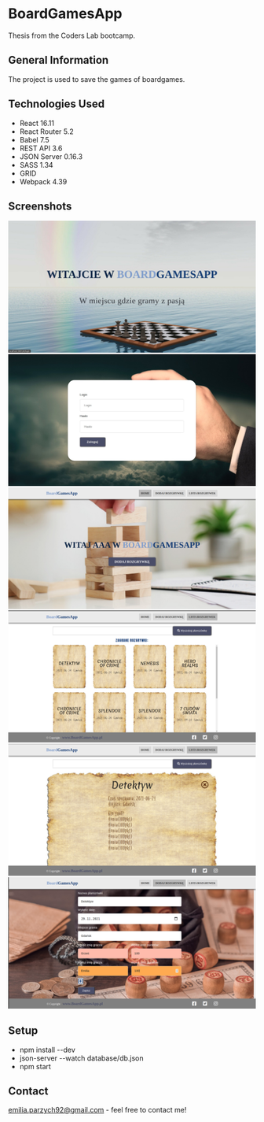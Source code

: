 # BoardGamesApp
Thesis from the Coders Lab bootcamp.

## General Information
The project is used to save the games of boardgames.

## Technologies Used
- React 16.11
- React Router 5.2
- Babel 7.5
- REST API 3.6
- JSON Server 0.16.3
- SASS 1.34
- GRID 
- Webpack 4.39

## Screenshots
![Screenshot 1](images/screenshot1.jpg)
![Screenshot 2](images/screenshot2.jpg)
![Screenshot 3](images/screenshot3.png)
![Screenshot 4](images/screenshot4.png)
![Screenshot 6](images/screenshot6.png)
![Screenshot 5](images/screenshot5.png)

## Setup
- npm install --dev
- json-server --watch database/db.json
- npm start

## Contact
emilia.parzych92@gmail.com - feel free to contact me!
